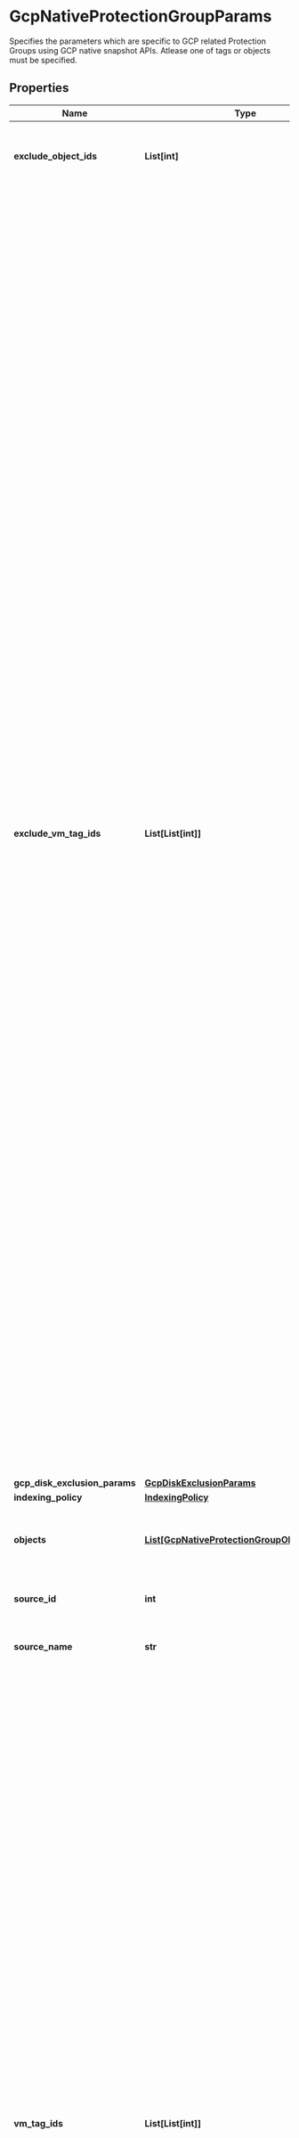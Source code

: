 # GcpNativeProtectionGroupParams

Specifies the parameters which are specific to GCP related Protection Groups using GCP native snapshot APIs. Atlease one of tags or objects must be specified.

## Properties

Name | Type | Description | Notes
------------ | ------------- | ------------- | -------------
**exclude_object_ids** | **List[int]** | Specifies the objects to be excluded in the Protection Group. | [optional] 
**exclude_vm_tag_ids** | **List[List[int]]** | Array of Arrays of VM Tag Ids that Specify VMs to Exclude. Optionally specify a list of VMs to exclude from protecting by listing Protection Source ids of VM Tags in this two dimensional array. Using this two dimensional array of Tag ids, the Cluster generates a list of VMs to exclude from protecting, which are derived from intersections of the inner arrays and union of the outer array, as shown by the following example. For example a Datacenter is selected to be protected but you want to exclude all the &#39;Former Employees&#39; VMs in the East and West but keep all the VMs for &#39;Former Employees&#39; in the South which are also stored in this Datacenter, by specifying the following tag id array: [ [1000, 2221], [1000, 3031] ], where 1000 is the &#39;Former Employee&#39; VM Tag id, 2221 is the &#39;East&#39; VM Tag id and 3031 is the &#39;West&#39; VM Tag id. The first inner array [1000, 2221] produces a list of VMs that are both tagged with &#39;Former Employees&#39; and &#39;East&#39; (an intersection). The second inner array [1000, 3031] produces a list of VMs that are both tagged with &#39;Former Employees&#39; and &#39;West&#39; (an intersection). The outer array combines the list of VMs from the two inner arrays. The list of resulting VMs are excluded from being protected this Job. | [optional] 
**gcp_disk_exclusion_params** | [**GcpDiskExclusionParams**](GcpDiskExclusionParams.md) |  | [optional] 
**indexing_policy** | [**IndexingPolicy**](IndexingPolicy.md) |  | [optional] 
**objects** | [**List[GcpNativeProtectionGroupObjectParams]**](GcpNativeProtectionGroupObjectParams.md) | Specifies the objects to be included in the Protection Group. | [optional] 
**source_id** | **int** | Specifies the id of the parent of the objects. | [optional] [readonly] 
**source_name** | **str** | Specifies the name of the parent of the objects. | [optional] [readonly] 
**vm_tag_ids** | **List[List[int]]** | Array of Array of VM Tag Ids that Specify VMs to Protect. Optionally specify a list of VMs to protect by listing Protection Source ids of VM Tags in this two dimensional array. Using this two dimensional array of Tag ids, the Cluster generates a list of VMs to protect which are derived from intersections of the inner arrays and union of the outer array, as shown by the following example. To protect only &#39;Eng&#39; VMs in the East and all the VMs in the West, specify the following tag id array: [ [1101, 2221], [3031] ], where 1101 is the &#39;Eng&#39; VM Tag id, 2221 is the &#39;East&#39; VM Tag id and 3031 is the &#39;West&#39; VM Tag id. The inner array [1101, 2221] produces a list of VMs that are both tagged with &#39;Eng&#39; and &#39;East&#39; (an intersection). The outer array combines the list from the inner array with list of VMs tagged with &#39;West&#39; (a union). The list of resulting VMs are protected by this Protection Group. | [optional] 

## Example

```python
from cohesity_sdk.models.gcp_native_protection_group_params import GcpNativeProtectionGroupParams

# TODO update the JSON string below
json = "{}"
# create an instance of GcpNativeProtectionGroupParams from a JSON string
gcp_native_protection_group_params_instance = GcpNativeProtectionGroupParams.from_json(json)
# print the JSON string representation of the object
print(GcpNativeProtectionGroupParams.to_json())

# convert the object into a dict
gcp_native_protection_group_params_dict = gcp_native_protection_group_params_instance.to_dict()
# create an instance of GcpNativeProtectionGroupParams from a dict
gcp_native_protection_group_params_from_dict = GcpNativeProtectionGroupParams.from_dict(gcp_native_protection_group_params_dict)
```
[[Back to Model list]](../README.md#documentation-for-models) [[Back to API list]](../README.md#documentation-for-api-endpoints) [[Back to README]](../README.md)


